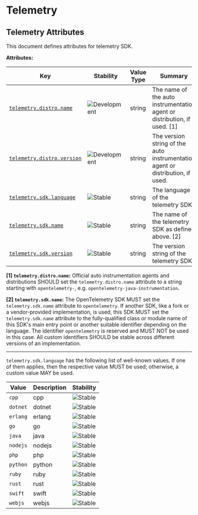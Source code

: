 <!-- NOTE: THIS FILE IS AUTOGENERATED. DO NOT EDIT BY HAND. -->
<!-- see templates/registry/markdown/attribute_namespace.md.j2 -->

# Telemetry

## Telemetry Attributes

This document defines attributes for telemetry SDK.

**Attributes:**

| Key | Stability | Value Type | Summary | Example Values |
|---|---|---|---|---|
| <a id="telemetry-distro-name" href="#telemetry-distro-name">`telemetry.distro.name`</a> | ![Development](https://img.shields.io/badge/-development-blue) | string | The name of the auto instrumentation agent or distribution, if used. [1] | `parts-unlimited-java` |
| <a id="telemetry-distro-version" href="#telemetry-distro-version">`telemetry.distro.version`</a> | ![Development](https://img.shields.io/badge/-development-blue) | string | The version string of the auto instrumentation agent or distribution, if used. | `1.2.3` |
| <a id="telemetry-sdk-language" href="#telemetry-sdk-language">`telemetry.sdk.language`</a> | ![Stable](https://img.shields.io/badge/-stable-lightgreen) | string | The language of the telemetry SDK. | `cpp`; `dotnet`; `erlang` |
| <a id="telemetry-sdk-name" href="#telemetry-sdk-name">`telemetry.sdk.name`</a> | ![Stable](https://img.shields.io/badge/-stable-lightgreen) | string | The name of the telemetry SDK as defined above. [2] | `opentelemetry` |
| <a id="telemetry-sdk-version" href="#telemetry-sdk-version">`telemetry.sdk.version`</a> | ![Stable](https://img.shields.io/badge/-stable-lightgreen) | string | The version string of the telemetry SDK. | `1.2.3` |

**[1] `telemetry.distro.name`:** Official auto instrumentation agents and distributions SHOULD set the `telemetry.distro.name` attribute to
a string starting with `opentelemetry-`, e.g. `opentelemetry-java-instrumentation`.

**[2] `telemetry.sdk.name`:** The OpenTelemetry SDK MUST set the `telemetry.sdk.name` attribute to `opentelemetry`.
If another SDK, like a fork or a vendor-provided implementation, is used, this SDK MUST set the
`telemetry.sdk.name` attribute to the fully-qualified class or module name of this SDK's main entry point
or another suitable identifier depending on the language.
The identifier `opentelemetry` is reserved and MUST NOT be used in this case.
All custom identifiers SHOULD be stable across different versions of an implementation.

---

`telemetry.sdk.language` has the following list of well-known values. If one of them applies, then the respective value MUST be used; otherwise, a custom value MAY be used.

| Value  | Description | Stability |
|---|---|---|
| `cpp` | cpp | ![Stable](https://img.shields.io/badge/-stable-lightgreen) |
| `dotnet` | dotnet | ![Stable](https://img.shields.io/badge/-stable-lightgreen) |
| `erlang` | erlang | ![Stable](https://img.shields.io/badge/-stable-lightgreen) |
| `go` | go | ![Stable](https://img.shields.io/badge/-stable-lightgreen) |
| `java` | java | ![Stable](https://img.shields.io/badge/-stable-lightgreen) |
| `nodejs` | nodejs | ![Stable](https://img.shields.io/badge/-stable-lightgreen) |
| `php` | php | ![Stable](https://img.shields.io/badge/-stable-lightgreen) |
| `python` | python | ![Stable](https://img.shields.io/badge/-stable-lightgreen) |
| `ruby` | ruby | ![Stable](https://img.shields.io/badge/-stable-lightgreen) |
| `rust` | rust | ![Stable](https://img.shields.io/badge/-stable-lightgreen) |
| `swift` | swift | ![Stable](https://img.shields.io/badge/-stable-lightgreen) |
| `webjs` | webjs | ![Stable](https://img.shields.io/badge/-stable-lightgreen) |
